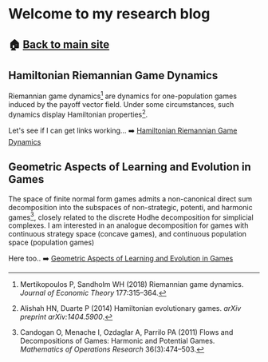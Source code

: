 # Welcome to my research blog
 

## 🏠 [Back to main site](https://davidelegacci.it/)

## Hamiltonian Riemannian Game Dynamics
Riemannian game dynamics[^mert] are dynamics for one-population games induced by the payoff vector field. Under some circumstances, such dynamics display Hamiltonian properties[^ali].

Let's see if I can get links working...
➡️ [Hamiltonian Riemannian Game Dynamics](./hamiltonian/hamiltonian_riemannian_dynamics.md)

## Geometric Aspects of Learning and Evolution in Games
The space of finite normal form games admits a non-canonical direct sum decomposition into the subspaces of non-strategic, potenti, and harmonic games[^can], closely related to the discrete Hodhe decomposition for simplicial complexes. I am interested in an analogue decomposition for games with continuous strategy space (concave games), and continuous population space (population games)

Here too..
➡️ [Geometric Aspects of Learning and Evolution in Games](./learning/geometry_learning.md)

[^ali]: Alishah HN, Duarte P (2014) Hamiltonian evolutionary games. _arXiv preprint arXiv:1404.5900_.
[^mert]: Mertikopoulos P, Sandholm WH (2018) Riemannian game dynamics. _Journal of Economic Theory_ 177:315–364.
[^can]: Candogan O, Menache I, Ozdaglar A, Parrilo PA (2011) Flows and Decompositions of Games: Harmonic and Potential Games. _Mathematics of Operations Research_ 36(3):474–503.